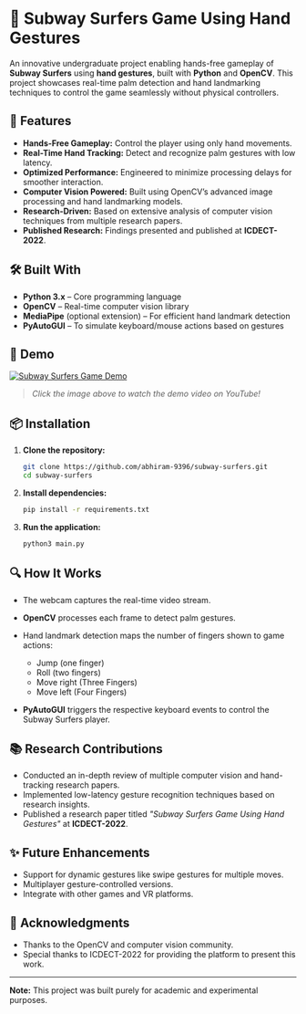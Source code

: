 # 🏃 Subway Surfers Game Using Hand Gestures

An innovative undergraduate project enabling hands-free gameplay of **Subway Surfers** using **hand gestures**, built with **Python** and **OpenCV**. This project showcases real-time palm detection and hand landmarking techniques to control the game seamlessly without physical controllers.

## 🚀 Features

- **Hands-Free Gameplay:** Control the player using only hand movements.
- **Real-Time Hand Tracking:** Detect and recognize palm gestures with low latency.
- **Optimized Performance:** Engineered to minimize processing delays for smoother interaction.
- **Computer Vision Powered:** Built using OpenCV’s advanced image processing and hand landmarking models.
- **Research-Driven:** Based on extensive analysis of computer vision techniques from multiple research papers.
- **Published Research:** Findings presented and published at **ICDECT-2022**.

## 🛠️ Built With

- **Python 3.x** – Core programming language
- **OpenCV** – Real-time computer vision library
- **MediaPipe** (optional extension) – For efficient hand landmark detection
- **PyAutoGUI** – To simulate keyboard/mouse actions based on gestures

## 📸 Demo

[![Subway Surfers Game Demo](https://img.youtube.com/vi/y8y2KbotnZo/hqdefault.jpg)](https://youtu.be/y8y2KbotnZo)

> _Click the image above to watch the demo video on YouTube!_


## 📦 Installation

1. **Clone the repository:**
   ```bash
   git clone https://github.com/abhiram-9396/subway-surfers.git
   cd subway-surfers
   ```

2. **Install dependencies:**
   ```bash
   pip install -r requirements.txt
   ```

3. **Run the application:**
   ```bash
   python3 main.py
   ```

## 🔍 How It Works

- The webcam captures the real-time video stream.
- **OpenCV** processes each frame to detect palm gestures.
- Hand landmark detection maps the number of fingers shown to game actions:
  - Jump (one finger)
  - Roll (two fingers)
  - Move right (Three Fingers)
  - Move left (Four Fingers)
  
- **PyAutoGUI** triggers the respective keyboard events to control the Subway Surfers player.

## 📚 Research Contributions

- Conducted an in-depth review of multiple computer vision and hand-tracking research papers.
- Implemented low-latency gesture recognition techniques based on research insights.
- Published a research paper titled _"Subway Surfers Game Using Hand Gestures"_ at **ICDECT-2022**.

## ✨ Future Enhancements

- Support for dynamic gestures like swipe gestures for multiple moves.
- Multiplayer gesture-controlled versions.
- Integrate with other games and VR platforms.

## 🙌 Acknowledgments

- Thanks to the OpenCV and computer vision community.
- Special thanks to ICDECT-2022 for providing the platform to present this work.

---

**Note:** This project was built purely for academic and experimental purposes.
